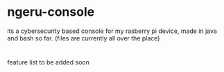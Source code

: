 # ngeru-console
its a cybersecurity based console for my rasberry pi device, made in java and bash so far. (files are currently all over the place)

# 
feature list to be added soon
